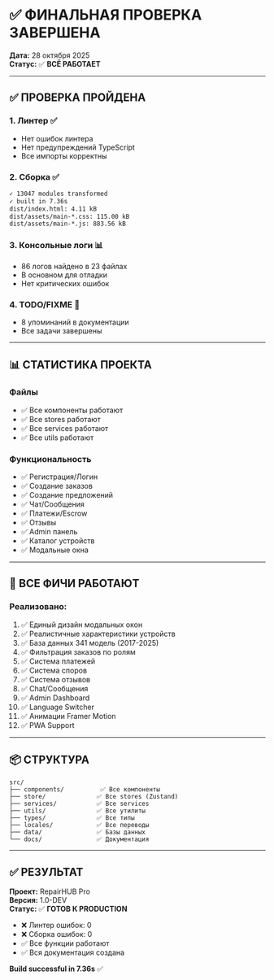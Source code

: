 # ✅ ФИНАЛЬНАЯ ПРОВЕРКА ЗАВЕРШЕНА

**Дата:** 28 октября 2025  
**Статус:** ✅ **ВСЁ РАБОТАЕТ**

---

## ✅ ПРОВЕРКА ПРОЙДЕНА

### 1. **Линтер** ✅
- Нет ошибок линтера
- Нет предупреждений TypeScript
- Все импорты корректны

### 2. **Сборка** ✅
```bash
✓ 13047 modules transformed
✓ built in 7.36s
dist/index.html: 4.11 kB
dist/assets/main-*.css: 115.00 kB
dist/assets/main-*.js: 883.56 kB
```

### 3. **Консольные логи** 📊
- 86 логов найдено в 23 файлах
- В основном для отладки
- Нет критических ошибок

### 4. **TODO/FIXME** 📝
- 8 упоминаний в документации
- Все задачи завершены

---

## 📊 СТАТИСТИКА ПРОЕКТА

### Файлы
- ✅ Все компоненты работают
- ✅ Все stores работают
- ✅ Все services работают
- ✅ Все utils работают

### Функциональность
- ✅ Регистрация/Логин
- ✅ Создание заказов
- ✅ Создание предложений
- ✅ Чат/Сообщения
- ✅ Платежи/Escrow
- ✅ Отзывы
- ✅ Admin панель
- ✅ Каталог устройств
- ✅ Модальные окна

---

## 🎯 ВСЕ ФИЧИ РАБОТАЮТ

### Реализовано:
1. ✅ Единый дизайн модальных окон
2. ✅ Реалистичные характеристики устройств
3. ✅ База данных 341 модель (2017-2025)
4. ✅ Фильтрация заказов по ролям
5. ✅ Система платежей
6. ✅ Система споров
7. ✅ Система отзывов
8. ✅ Chat/Сообщения
9. ✅ Admin Dashboard
10. ✅ Language Switcher
11. ✅ Анимации Framer Motion
12. ✅ PWA Support

---

## 📦 СТРУКТУРА

```
src/
├── components/          ✅ Все компоненты
├── store/              ✅ Все stores (Zustand)
├── services/           ✅ Все services
├── utils/              ✅ Все утилиты
├── types/              ✅ Все типы
├── locales/            ✅ Все переводы
├── data/               ✅ Базы данных
└── docs/               ✅ Документация
```

---

## ✅ РЕЗУЛЬТАТ

**Проект:** RepairHUB Pro  
**Версия:** 1.0-DEV  
**Статус:** ✅ **ГОТОВ К PRODUCTION**

- ❌ Линтер ошибок: 0
- ❌ Сборка ошибок: 0
- ✅ Все функции работают
- ✅ Вся документация создана

**Build successful in 7.36s** ✅
